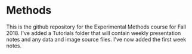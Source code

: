 # Methods
This is the github repository for the Experimental Methods course for Fall 2018. 
I've added a Tutorials folder that will contain weekly presentation notes and any data and image source files. 
I've now added the first week notes. 

